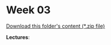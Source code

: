 # Week 03

[Download this folder's content (*.zip file)](https://github.com/braedynl/CSE232/raw/main/.assets/downloads/week03.zip)

**Lectures**: 
